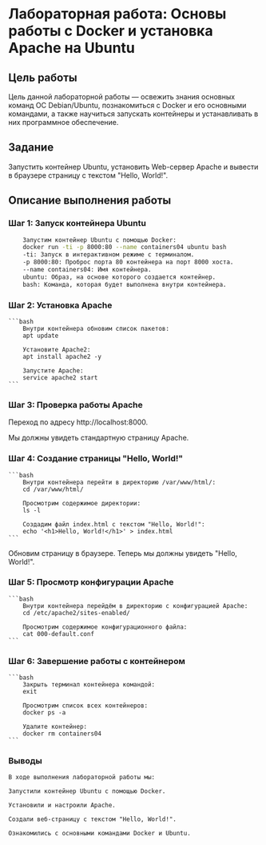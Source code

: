 # Лабораторная работа: Основы работы с Docker и установка Apache на Ubuntu

## Цель работы
Цель данной лабораторной работы — освежить знания основных команд ОС Debian/Ubuntu, познакомиться с Docker и его основными командами, а также научиться запускать контейнеры и устанавливать в них программное обеспечение.

## Задание
Запустить контейнер Ubuntu, установить Web-сервер Apache и вывести в браузере страницу с текстом "Hello, World!".

## Описание выполнения работы

### Шаг 1: Запуск контейнера Ubuntu

```bash
    Запустим контейнер Ubuntu с помощью Docker:
    docker run -ti -p 8000:80 --name containers04 ubuntu bash
    -ti: Запуск в интерактивном режиме с терминалом.
    -p 8000:80: Проброс порта 80 контейнера на порт 8000 хоста.
    --name containers04: Имя контейнера.
    ubuntu: Образ, на основе которого создается контейнер.
    bash: Команда, которая будет выполнена внутри контейнера.
```

### Шаг 2: Установка Apache

    ```bash
        Внутри контейнера обновим список пакетов:
        apt update

        Установите Apache2:
        apt install apache2 -y

        Запустите Apache:
        service apache2 start
    ```

### Шаг 3: Проверка работы Apache
Переход по адресу http://localhost:8000.

Мы должны увидеть стандартную страницу Apache.

### Шаг 4: Создание страницы "Hello, World!"

    ```bash
        Внутри контейнера перейти в директорию /var/www/html/:
        cd /var/www/html/

        Просмотрим содержимое директории:
        ls -l

        Создадим файл index.html с текстом "Hello, World!":
        echo '<h1>Hello, World!</h1>' > index.html
    ```

Обновим страницу в браузере. Теперь мы должны увидеть "Hello, World!".

### Шаг 5: Просмотр конфигурации Apache

    ```bash
        Внутри контейнера перейдём в директорию с конфигурацией Apache:
        cd /etc/apache2/sites-enabled/

        Просмотрим содержимое конфигурационного файла:
        cat 000-default.conf
    ```
### Шаг 6: Завершение работы с контейнером

    ```bash
        Закрыть терминал контейнера командой:
        exit

        Просмотрим список всех контейнеров:
        docker ps -a

        Удалите контейнер:
        docker rm containers04
    ```

### Выводы
    В ходе выполнения лабораторной работы мы:

    Запустили контейнер Ubuntu с помощью Docker.

    Установили и настроили Apache.

    Создали веб-страницу с текстом "Hello, World!".

    Ознакомились с основными командами Docker и Ubuntu.